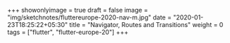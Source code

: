 +++
showonlyimage = true
draft = false
image = "img/sketchnotes/fluttereurope-2020-nav-m.jpg"
date = "2020-01-23T18:25:22+05:30"
title = "Navigator, Routes and Transitions"
weight = 0
tags = ["flutter", "flutter-europe-20"]
+++


